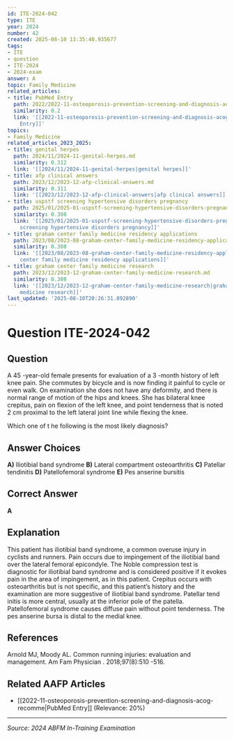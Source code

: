 ```yaml
---
id: ITE-2024-042
type: ITE
year: 2024
number: 42
created: 2025-08-10 13:35:40.935677
tags:
- ITE
- question
- ITE-2024
- 2024-exam
answer: A
topic: Family Medicine
related_articles:
- title: PubMed Entry
  path: 2022/2022-11-osteoporosis-prevention-screening-and-diagnosis-acog-recomme.md
  similarity: 0.2
  link: '[[2022-11-osteoporosis-prevention-screening-and-diagnosis-acog-recomme|PubMed
    Entry]]'
topics:
- Family Medicine
related_articles_2023_2025:
- title: genital herpes
  path: 2024/11/2024-11-genital-herpes.md
  similarity: 0.312
  link: '[[2024/11/2024-11-genital-herpes|genital herpes]]'
- title: afp clinical answers
  path: 2023/12/2023-12-afp-clinical-answers.md
  similarity: 0.311
  link: '[[2023/12/2023-12-afp-clinical-answers|afp clinical answers]]'
- title: uspstf screening hypertensive disorders pregnancy
  path: 2025/01/2025-01-uspstf-screening-hypertensive-disorders-pregnancy.md
  similarity: 0.308
  link: '[[2025/01/2025-01-uspstf-screening-hypertensive-disorders-pregnancy|uspstf
    screening hypertensive disorders pregnancy]]'
- title: graham center family medicine residency applications
  path: 2023/08/2023-08-graham-center-family-medicine-residency-applications.md
  similarity: 0.308
  link: '[[2023/08/2023-08-graham-center-family-medicine-residency-applications|graham
    center family medicine residency applications]]'
- title: graham center family medicine research
  path: 2023/12/2023-12-graham-center-family-medicine-research.md
  similarity: 0.308
  link: '[[2023/12/2023-12-graham-center-family-medicine-research|graham center family
    medicine research]]'
last_updated: '2025-08-10T20:26:31.892890'
---
```


# Question ITE-2024-042

## Question
A 45 -year-old female presents for evaluation of a 3 -month history of left knee pain. She commutes 
by bicycle and is now finding it painful to cycle or even walk. On examination she does not have any 
deformity, and there is normal range of motion of the hips and knees. She has bilateral knee crepitus, pain on flexion of the left knee, and point tenderness that is noted 2 cm proximal to the left lateral 
joint line while flexing the knee.  
 
Which one of t he following is the most likely diagnosis?

## Answer Choices
**A)** Iliotibial band syndrome
**B)** Lateral compartment osteoarthritis
**C)** Patellar tendinitis
**D)** Patellofemoral syndrome
**E)** Pes anserine bursitis

## Correct Answer
**A**

## Explanation
This patient has iliotibial band syndrome, a common overuse injury in cyclists and runners. Pain occurs due to impingement of the iliotibial band over the lateral femoral epicondyle. The Noble compression test is diagnostic for iliotibial band syndrome and is considered positive if it evokes pain in the area of impingement, as in this patient. Crepitus occurs with osteoarthritis but is not specific, and this patient’s history and the examination are more suggestive of iliotibial band syndrome. Patellar tend initis is more central, usually at the inferior pole of the patella. Patellofemoral syndrome causes diffuse pain without point tenderness. The pes anserine bursa is distal to the medial knee.

## References
Arnold MJ, Moody AL. Common running injuries: evaluation and management. Am Fam Physician . 2018;97(8):510 -516.

## Related AAFP Articles
- [[2022-11-osteoporosis-prevention-screening-and-diagnosis-acog-recomme|PubMed Entry]] (Relevance: 20%)

---
*Source: 2024 ABFM In-Training Examination*